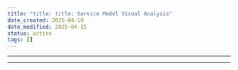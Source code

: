 ```yaml
---
title: "title: title: Service Model Visual Analysis"
date_created: 2025-04-10
date_modified: 2025-04-15
status: active
tags: []
---
```


---

---


